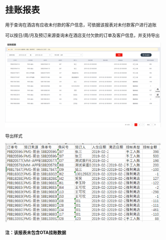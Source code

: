 # 挂账报表

用于查询在酒店有应收未付款的客户信息，可依据该报表对未付款客户进行追账

 可以按日/周/月及预订来源查询未在酒店支付欠款的订单及客户信息，并支持导出

![](../../../.gitbook/assets/image%20%2817%29.png)

 导出样式

![](../../../.gitbook/assets/image%20%28108%29.png)

#### 注：该报表未包含OTA挂账数据

